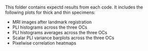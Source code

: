 This folder contains expectd results from each code. It includes the following plots for thick and thin specimens:
* MRI images after landmark registration
* PLI histograms across the three OCs
* PLI histograms averages across the three OCs
* Scalar PLI variance barplots across the three OCs
* Pixelwise correlation heatmaps
